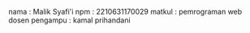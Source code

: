nama : Malik Syafi'i
npm : 2210631170029
matkul : pemrograman web
dosen pengampu : kamal prihandani 

